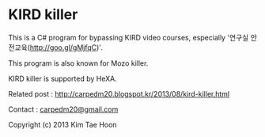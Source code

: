  KIRD killer
=============

This is a C# program for bypassing KIRD video courses, especially '연구실 안전교육(http://goo.gl/gMjfqC)'.

This program is also known for Mozo killer.

KIRD killer is supported by HeXA.

Related post : http://carpedm20.blogspot.kr/2013/08/kird-killer.html

Contact : carpedm20@gmail.com

Copyright (c) 2013 Kim Tae Hoon
